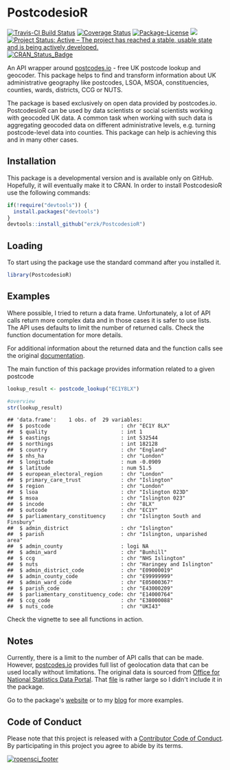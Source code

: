PostcodesioR
================

[![Travis-CI Build Status](https://travis-ci.org/ropensci/PostcodesioR.svg?branch=master)](https://travis-ci.org/ropensci/PostcodesioR) [![Coverage Status](https://img.shields.io/codecov/c/github/ropensci/PostcodesioR/master.svg)](https://codecov.io/github/ropensci/PostcodesioR?branch=master) [![Package-License](http://img.shields.io/badge/license-GPL--3-brightgreen.svg?style=flat)](http://www.gnu.org/licenses/gpl-3.0.html) [![](http://badges.ropensci.org/176_status.svg)](https://github.com/ropensci/onboarding/issues/176) [![Project Status: Active – The project has reached a stable, usable state and is being actively developed.](http://www.repostatus.org/badges/latest/active.svg)](http://www.repostatus.org/#active) [![CRAN\_Status\_Badge](http://www.r-pkg.org/badges/version/PostcodesioR)](https://cran.r-project.org/package=PostcodesioR)

An API wrapper around [postcodes.io](https://postcodes.io/) - free UK postcode lookup and geocoder. This package helps to find and transform information about UK administrative geography like postcodes, LSOA, MSOA, constituencies, counties, wards, districts, CCG or NUTS.

The package is based exclusively on open data provided by postcodes.io. PostcodesioR can be used by data scientists or social scientists working with geocoded UK data. A common task when working with such data is aggregating geocoded data on different administrative levels, e.g. turning postcode-level data into counties. This package can help is achieving this and in many other cases.

Installation
------------

This package is a developmental version and is available only on GitHub. Hopefully, it will eventually make it to CRAN. In order to install PostcodesioR use the following commands:

``` r
if(!require("devtools")) {
  install.packages("devtools")
}
devtools::install_github("erzk/PostcodesioR")
```

Loading
-------

To start using the package use the standard command after you installed it.

``` r
library(PostcodesioR)
```

Examples
--------

Where possible, I tried to return a data frame. Unfortunately, a lot of API calls return more complex data and in those cases it is safer to use lists. The API uses defaults to limit the number of returned calls. Check the function documentation for more details.

For additional information about the returned data and the function calls see the original [documentation](https://postcodes.io/docs).

The main function of this package provides information related to a given postcode

``` r
lookup_result <- postcode_lookup("EC1Y8LX")

#overview
str(lookup_result)
```

    ## 'data.frame':    1 obs. of  29 variables:
    ##  $ postcode                       : chr "EC1Y 8LX"
    ##  $ quality                        : int 1
    ##  $ eastings                       : int 532544
    ##  $ northings                      : int 182128
    ##  $ country                        : chr "England"
    ##  $ nhs_ha                         : chr "London"
    ##  $ longitude                      : num -0.0909
    ##  $ latitude                       : num 51.5
    ##  $ european_electoral_region      : chr "London"
    ##  $ primary_care_trust             : chr "Islington"
    ##  $ region                         : chr "London"
    ##  $ lsoa                           : chr "Islington 023D"
    ##  $ msoa                           : chr "Islington 023"
    ##  $ incode                         : chr "8LX"
    ##  $ outcode                        : chr "EC1Y"
    ##  $ parliamentary_constituency     : chr "Islington South and Finsbury"
    ##  $ admin_district                 : chr "Islington"
    ##  $ parish                         : chr "Islington, unparished area"
    ##  $ admin_county                   : logi NA
    ##  $ admin_ward                     : chr "Bunhill"
    ##  $ ccg                            : chr "NHS Islington"
    ##  $ nuts                           : chr "Haringey and Islington"
    ##  $ admin_district_code            : chr "E09000019"
    ##  $ admin_county_code              : chr "E99999999"
    ##  $ admin_ward_code                : chr "E05000367"
    ##  $ parish_code                    : chr "E43000209"
    ##  $ parliamentary_constituency_code: chr "E14000764"
    ##  $ ccg_code                       : chr "E38000088"
    ##  $ nuts_code                      : chr "UKI43"

Check the vignette to see all functions in action.

Notes
-----

Currently, there is a limit to the number of API calls that can be made. However, [postcodes.io](https://postcodes.io/) provides full list of geolocation data that can be used locally without limitations. The original data is sourced from [Office for National Statistics Data Portal](https://geoportal.statistics.gov.uk/geoportal/catalog/main/home.page). That [file](https://github.com/ideal-postcodes/postcodes.io/blob/master/latest) is rather large so I didn't include it in the package.

Go to the package's [website](https://erzk.github.io/PostcodesioR/) or to my [blog](https://walczak.org/tag/postcodesior/) for more examples.

Code of Conduct
---------------

Please note that this project is released with a [Contributor Code of Conduct](CONDUCT.md). By participating in this project you agree to abide by its terms.

[![ropensci\_footer](https://ropensci.org/public_images/ropensci_footer.png)](https://ropensci.org)
